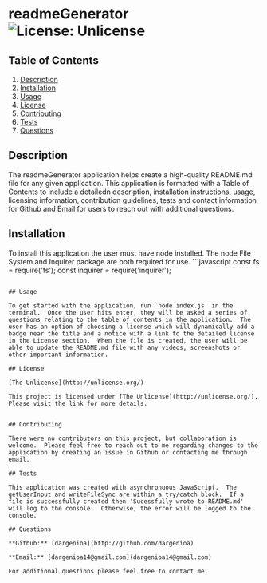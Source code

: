 # readmeGenerator ![License: Unlicense](https://img.shields.io/badge/license-Unlicense-blue.svg)

  ## Table of Contents
  1. [Description](#description)
  1. [Installation](#installation)
  1. [Usage](#usage)
  1. [License](#license)
  1. [Contributing](#contributing)
  1. [Tests](#tests)
  1. [Questions](#questions)

  ## Description

  The readmeGenerator application helps create a high-quality README.md file for any given application.  This application is formatted with a Table of Contents to include a detailedn description, installation instructions, usage, licensing information, contribution guidelines, tests and contact information for Github and Email for users to reach out with additional questions.

  ## Installation

  To install this application the user must have node installed.  The node File System and Inquirer package are both required for use. ```javascript
  const fs = require('fs');
  const inquirer = require('inquirer');
  ```

  ## Usage

  To get started with the application, run `node index.js` in the terminal.  Once the user hits enter, they will be asked a series of questions relating to the table of contents in the application.  The user has an option of choosing a license which will dynamically add a badge near the title and a notice with a link to the detailed license in the License section.  When the file is created, the user will be able to update the README.md file with any videos, screenshots or other important information.

  ## License

  [The Unlicense](http://unlicense.org/)

  This project is licensed under [The Unlicense](http://unlicense.org/).  Please visit the link for more details.


  ## Contributing

  There were no contributors on this project, but collaboration is welcome.  Please feel free to reach out to me regarding changes to the application by creating an issue in Github or contacting me through email.

  ## Tests
  
  This application was created with asynchronuous JavaScript.  The getUserInput and writeFileSync are within a try/catch block.  If a file is successfully created then 'Sucessfully wrote to README.md' will log to the console.  Otherwise, the error will be logged to the console.

  ## Questions

  **Github:** [dargenioa](http://github.com/dargenioa)

  **Email:** [dargenioa14@gmail.com](dargenioa14@gmail.com)

  For additional questions please feel free to contact me.


